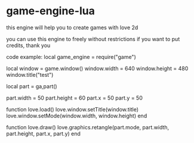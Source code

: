 # game-engine-lua
this engine will help you to create games with love 2d


you can use this engine to freely without restrictions
if you want to put credits, thank you


code example:
local game_engine = require("game")

local window = game.window()
window.width = 640
window.height = 480
window.title("test")

local part = ga,part()

part.width = 50
part.height = 60
part.x = 50
part.y = 50

function love.load()
  love.window.setTitle(window.title)
  love.window.setMode(window.width, window.height)
end

function love.draw()
  love.graphics.retangle(part.mode, part.width, part.height, part.x, part.y)
end
